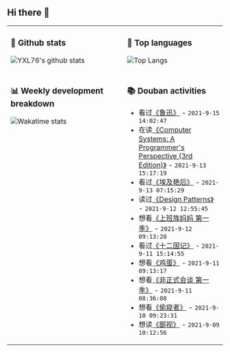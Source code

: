 ## Hi there 👋

<table>
<tr>
<td valign="top" width="54%">

### 🔭 Github stats

![YXL76's github stats](https://github-readme-stats.yxl76.vercel.app/api?username=YXL76&count_private=true&show_icons=true&include_all_commits=true&theme=prussian&line_height=28&disable_animations=true)

</td>

<td valign="top" width="46%">

### 🌱 Top languages

![Top Langs](https://github-readme-stats.yxl76.vercel.app/api/top-langs/?username=YXL76&layout=compact&theme=prussian&langs_count=8&hide=HTML,CSS,SCSS)

</td>
</tr>
<tr>
<td valign="top" width="54%">

### 📊 Weekly development breakdown

![Wakatime stats](https://github-readme-stats.yxl76.vercel.app/api/wakatime?username=YXL76&layout=compact&theme=prussian)


</td>
<td valign="top" width="46%">

### 📚 Douban activities

- 看过[《鲁迅》](http://movie.douban.com/subject/1459399/) - `2021-9-15 14:02:47`
- 在读[《Computer Systems: A Programmer's Perspective (3rd Edition)》](https://book.douban.com/subject/26344642/) - `2021-9-13 15:17:19`
- 看过[《埃及艳后》](http://movie.douban.com/subject/1292550/) - `2021-9-13 07:15:29`
- 读过[《Design Patterns》](https://book.douban.com/subject/1436745/) - `2021-9-12 12:55:45`
- 想看[《上班族妈妈 第一季》](http://movie.douban.com/subject/26958511/) - `2021-9-12 09:13:20`
- 看过[《十二国记》](http://movie.douban.com/subject/1394510/) - `2021-9-11 15:14:55`
- 想看[《鸡蛋》](http://movie.douban.com/subject/3099327/) - `2021-9-11 09:13:17`
- 想看[《非正式会谈 第一季》](http://movie.douban.com/subject/26378745/) - `2021-9-11 08:36:08`
- 想看[《偷窥者》](http://movie.douban.com/subject/34981939/) - `2021-9-10 09:23:31`
- 想读[《鄙视》](https://book.douban.com/subject/35482123/) - `2021-9-09 10:12:56`

</td>
</tr>
</table>

<!--
**YXL76/YXL76** is a ✨ _special_ ✨ repository because its `README.md` (this file) appears on your GitHub profile.

Here are some ideas to get you started:

- 🔭 I’m currently working on ...
- 🌱 I’m currently learning ...
- 👯 I’m looking to collaborate on ...
- 🤔 I’m looking for help with ...
- 💬 Ask me about ...
- 📫 How to reach me: ...
- 😄 Pronouns: ...
- ⚡ Fun fact: ...
-->
